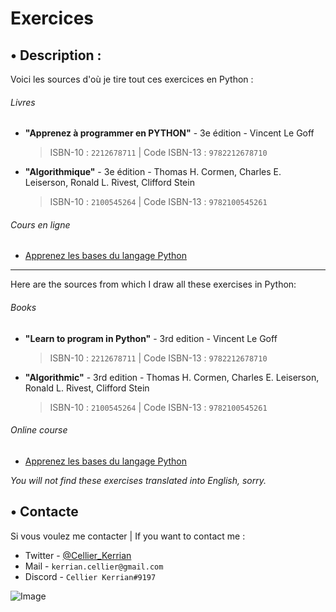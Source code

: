 # Exercices

## • Description :

Voici les sources d'où je tire tout ces exercices en Python :
###### Livres
- __"Apprenez à programmer en PYTHON"__ - 3e édition - Vincent Le Goff
  > ISBN-10 : `2212678711` | Code ISBN-13 : `9782212678710`
- __"Algorithmique"__ - 3e édition - Thomas H. Cormen, Charles E. Leiserson, Ronald L. Rivest, Clifford Stein
  > ISBN-10 : `2100545264` | Code ISBN-13 : `9782100545261`

###### Cours en ligne
- [Apprenez les bases du langage Python](https://openclassrooms.com/fr/courses/7168871-apprenez-les-bases-du-langage-python)

---

Here are the sources from which I draw all these exercises in Python:
###### Books
- __"Learn to program in Python"__ - 3rd edition - Vincent Le Goff
  > ISBN-10 : `2212678711` | Code ISBN-13 : `9782212678710`
- __"Algorithmic"__ - 3rd edition - Thomas H. Cormen, Charles E. Leiserson, Ronald L. Rivest, Clifford Stein
  > ISBN-10 : `2100545264` | Code ISBN-13 : `9782100545261`

###### Online course
- [Apprenez les bases du langage Python](https://openclassrooms.com/en/courses/6902811-learn-python-basics)

*You will not find these exercises translated into English, sorry.*

## • Contacte

Si vous voulez me contacter | If you want to contact me :
- Twitter - [@Cellier_Kerrian](https://twitter.com/Cellier_Kerrian)
- Mail - `kerrian.cellier@gmail.com`
- Discord - `Cellier Kerrian#9197`

![Image](https://cdn.discordapp.com/attachments/922486147366662204/922486202844737606/banner.png)
